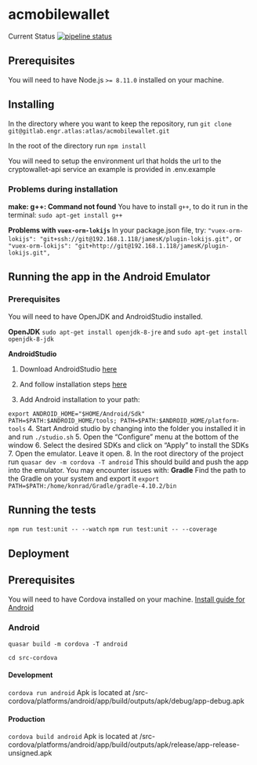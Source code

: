# acmobilewallet
Current Status
[![pipeline status](http://gitlab.engr.atlas/atlas/acmobilewallet/badges/master/pipeline.svg)](http://gitlab.engr.atlas/atlas/acmobilewallet/commits/develop)

## Prerequisites
You will need to have Node.js `>= 8.11.0` installed on your machine.

## Installing
In the directory where you want to keep the repository, run
`git clone git@gitlab.engr.atlas:atlas/acmobilewallet.git`

In the root of the directory run
`npm install`

You will need to setup the environment url that holds the url to the cryptowallet-api service
an example is provided in .env.example

### Problems during installation
**make: g++: Command not found**
You have to install `g++`, to do it run in the terminal:  `sudo apt-get install g++`

**Problems with `vuex-orm-lokijs`**
In your package.json file, try:
`"vuex-orm-lokijs": "git+ssh://git@192.168.1.118/jamesK/plugin-lokijs.git",`
or
`"vuex-orm-lokijs": "git+http://git@192.168.1.118/jamesK/plugin-lokijs.git",`

## Running the app in the Android Emulator

### Prerequisites
You will need to have OpenJDK and AndroidStudio installed.

**OpenJDK**
`sudo apt-get install openjdk-8-jre`
and
`sudo apt-get install openjdk-8-jdk`

**AndroidStudio**
1. Download AndroidStudio [here](https://developer.android.com/studio/)

2. And follow installation steps [here
](https://developer.android.com/studio/install)

3. Add Android installation to your path:

`
export ANDROID_HOME="$HOME/Android/Sdk"
PATH=$PATH:$ANDROID_HOME/tools; PATH=$PATH:$ANDROID_HOME/platform-tools
`
4. Start Android studio by changing into the folder you installed it in and run `./studio.sh`
5. Open the “Configure” menu at the bottom of the window
6. Select the desired SDKs and click on “Apply” to install the SDKs
7. Open the emulator. Leave it open.
8. In the root directory of the project run
`quasar dev -m cordova -T android`
This should build and push the app into the emulator.
You may encounter issues with:
**Gradle**
Find the path to the Gradle on your system and export it
`export PATH=$PATH:/home/konrad/Gradle/gradle-4.10.2/bin`


## Running the tests
`npm run test:unit -- --watch`
`npm run test:unit -- --coverage`

## Deployment
  

## Prerequisites

You will need to have Cordova installed on your machine.
[Install guide for Android](https://cordova.apache.org/docs/en/latest/guide/platforms/android/)

### Android

`quasar build -m cordova -T android`

`cd src-cordova`

#### Development
`cordova run android`
Apk is located at /src-cordova/platforms/android/app/build/outputs/apk/debug/app-debug.apk
#### Production
`cordova build android`
Apk is located at /src-cordova/platforms/android/app/build/outputs/apk/release/app-release-unsigned.apk
